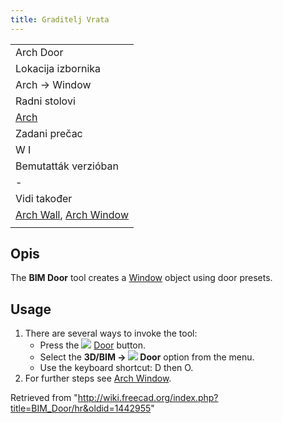 ```yaml
---
title: Graditelj Vrata
---
```

|  |
| --- |
| Arch Door |
| Lokacija izbornika |
| Arch → Window |
| Radni stolovi |
| [Arch](/Arch_Workbench "Arch Workbench") |
| Zadani prečac |
| W I |
| Bemutatták verzióban |
| - |
| Vidi također |
| [Arch Wall](/Arch_Wall "Arch Wall"), [Arch Window](/Arch_Window "Arch Window") |
|  |

## Opis

The **BIM Door** tool creates a [Window](/Arch_Window "Arch Window") object using door presets.

## Usage

1. There are several ways to invoke the tool:
   * Press the ![](/images/BIM_Door.svg) [Door](/BIM_Door "BIM Door") button.
   * Select the **3D/BIM → ![](/images/BIM_Door.svg) Door** option from the menu.
   * Use the keyboard shortcut: D then O.
2. For further steps see [Arch Window](/Arch_Window "Arch Window").

Retrieved from "<http://wiki.freecad.org/index.php?title=BIM_Door/hr&oldid=1442955>"